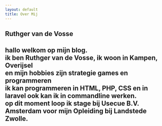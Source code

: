 ```yaml
---
layout: default
title: Over Mij
--- 
```

<h2>Ruthger van de Vosse<h2>
<p>hallo welkom op mijn blog.
<br>ik ben Ruthger van de Vosse, ik woon in Kampen, Overijsel
<br>en mijn hobbies zijn strategie games en programmeren
<br>ik kan programmeren in HTML, PHP, CSS en in laravel ook kan ik in commandline werken. 
<br>op dit moment loop ik stage bij Usecue B.V. Amsterdam voor mijn Opleiding bij Landstede Zwolle.
</p>